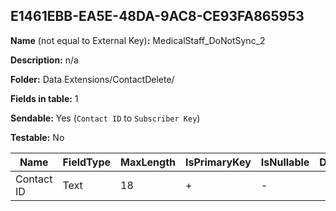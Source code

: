 ## E1461EBB-EA5E-48DA-9AC8-CE93FA865953

**Name** (not equal to External Key)**:** MedicalStaff_DoNotSync_2

**Description:** n/a

**Folder:** Data Extensions/ContactDelete/

**Fields in table:** 1

**Sendable:** Yes (`Contact ID` to `Subscriber Key`)

**Testable:** No

| Name | FieldType | MaxLength | IsPrimaryKey | IsNullable | DefaultValue |
| --- | --- | --- | --- | --- | --- |
| Contact ID | Text | 18 | + | - |  |
